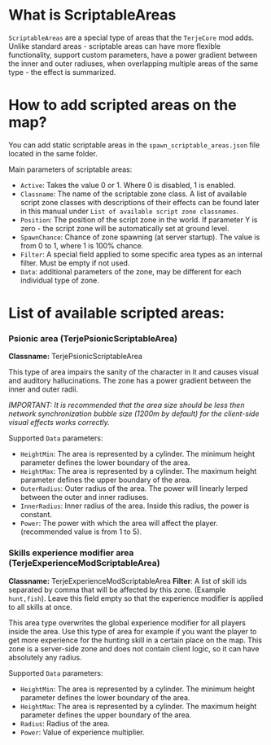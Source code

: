 # What is ScriptableAreas

`ScriptableAreas` are a special type of areas that the `TerjeCore` mod adds. Unlike standard areas - scriptable areas can have more flexible functionality, support custom parameters, have a power gradient between the inner and outer radiuses, when overlapping multiple areas of the same type - the effect is summarized.

# How to add scripted areas on the map?

You can add static scriptable areas in the `spawn_scriptable_areas.json` file located in the same folder.

Main parameters of scriptable areas:
- `Active`: Takes the value 0 or 1. Where 0 is disabled, 1 is enabled.
- `Classname`: The name of the scriptable zone class. A list of available script zone classes with descriptions of their effects can be found later in this manual under `List of available script zone classnames`.
- `Position`: The position of the script zone in the world. If parameter Y is zero - the script zone will be automatically set at ground level.
- `SpawnChance`: Chance of zone spawning (at server startup). The value is from 0 to 1, where 1 is 100% chance.
- `Filter`: A special field applied to some specific area types as an internal filter. Must be empty if not used.
- `Data`: additional parameters of the zone, may be different for each individual type of zone.



# List of available scripted areas:


### Psionic area (TerjePsionicScriptableArea)

**Classname:** TerjePsionicScriptableArea

This type of area impairs the sanity of the character in it and causes visual and auditory hallucinations. The zone has a power gradient between the inner and outer radii.

*IMPORTANT: It is recommended that the area size should be less then network synchronization bubble size (1200m by default) for the client-side visual effects works correctly.*

Supported `Data` parameters:

- `HeightMin`: The area is represented by a cylinder. The minimum height parameter defines the lower boundary of the area.
- `HeightMax`: The area is represented by a cylinder. The maximum height parameter defines the upper boundary of the area.
- `OuterRadius`: Outer radius of the area. The power will linearly lerped between the outer and inner radiuses.
- `InnerRadius`: Inner radius of the area. Inside this radius, the power is constant.
- `Power`: The power with which the area will affect the player. (recommended value is from 1 to 5).


### Skills experience modifier area (TerjeExperienceModScriptableArea)

**Classname:** TerjeExperienceModScriptableArea
**Filter**: A list of skill ids separated by comma that will be affected by this zone. (Example `hunt,fish`). Leave this field empty so that the experience modifier is applied to all skills at once.

This area type overwrites the global experience modifier for all players inside the area. Use this type of area for example if you want the player to get more experience for the hunting skill in a certain place on the map. This zone is a server-side zone and does not contain client logic, so it can have absolutely any radius.

Supported `Data` parameters:

- `HeightMin`: The area is represented by a cylinder. The minimum height parameter defines the lower boundary of the area.
- `HeightMax`: The area is represented by a cylinder. The maximum height parameter defines the upper boundary of the area.
- `Radius`: Radius of the area.
- `Power`: Value of experience multiplier.


